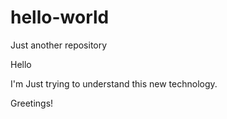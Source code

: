 # hello-world
Just another repository

Hello

I'm Just trying to understand this new technology.

Greetings!

